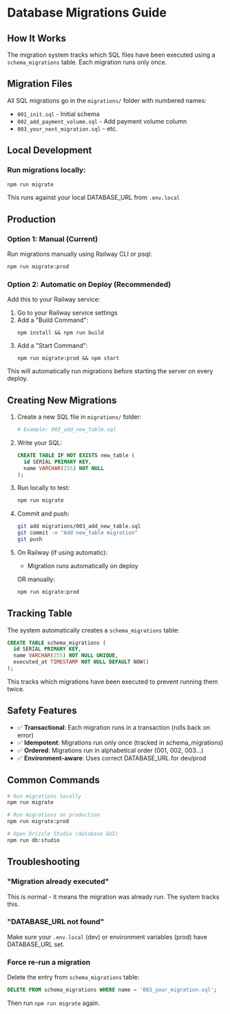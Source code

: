 # Database Migrations Guide

## How It Works

The migration system tracks which SQL files have been executed using a `schema_migrations` table. Each migration runs only once.

## Migration Files

All SQL migrations go in the `migrations/` folder with numbered names:
- `001_init.sql` - Initial schema
- `002_add_payment_volume.sql` - Add payment volume column
- `003_your_next_migration.sql` - etc.

## Local Development

### Run migrations locally:
```bash
npm run migrate
```

This runs against your local DATABASE_URL from `.env.local`

## Production

### Option 1: Manual (Current)
Run migrations manually using Railway CLI or psql:
```bash
npm run migrate:prod
```

### Option 2: Automatic on Deploy (Recommended)

Add this to your Railway service:
1. Go to your Railway service settings
2. Add a "Build Command":
   ```
   npm install && npm run build
   ```
3. Add a "Start Command":
   ```
   npm run migrate:prod && npm start
   ```

This will automatically run migrations before starting the server on every deploy.

## Creating New Migrations

1. Create a new SQL file in `migrations/` folder:
   ```bash
   # Example: 003_add_new_table.sql
   ```

2. Write your SQL:
   ```sql
   CREATE TABLE IF NOT EXISTS new_table (
     id SERIAL PRIMARY KEY,
     name VARCHAR(255) NOT NULL
   );
   ```

3. Run locally to test:
   ```bash
   npm run migrate
   ```

4. Commit and push:
   ```bash
   git add migrations/003_add_new_table.sql
   git commit -m "Add new_table migration"
   git push
   ```

5. On Railway (if using automatic):
   - Migration runs automatically on deploy

   OR manually:
   ```bash
   npm run migrate:prod
   ```

## Tracking Table

The system automatically creates a `schema_migrations` table:
```sql
CREATE TABLE schema_migrations (
  id SERIAL PRIMARY KEY,
  name VARCHAR(255) NOT NULL UNIQUE,
  executed_at TIMESTAMP NOT NULL DEFAULT NOW()
);
```

This tracks which migrations have been executed to prevent running them twice.

## Safety Features

- ✅ **Transactional**: Each migration runs in a transaction (rolls back on error)
- ✅ **Idempotent**: Migrations run only once (tracked in schema_migrations)
- ✅ **Ordered**: Migrations run in alphabetical order (001, 002, 003...)
- ✅ **Environment-aware**: Uses correct DATABASE_URL for dev/prod

## Common Commands

```bash
# Run migrations locally
npm run migrate

# Run migrations on production
npm run migrate:prod

# Open Drizzle Studio (database GUI)
npm run db:studio
```

## Troubleshooting

### "Migration already executed"
This is normal - it means the migration was already run. The system tracks this.

### "DATABASE_URL not found"
Make sure your `.env.local` (dev) or environment variables (prod) have DATABASE_URL set.

### Force re-run a migration
Delete the entry from `schema_migrations` table:
```sql
DELETE FROM schema_migrations WHERE name = '003_your_migration.sql';
```
Then run `npm run migrate` again.
